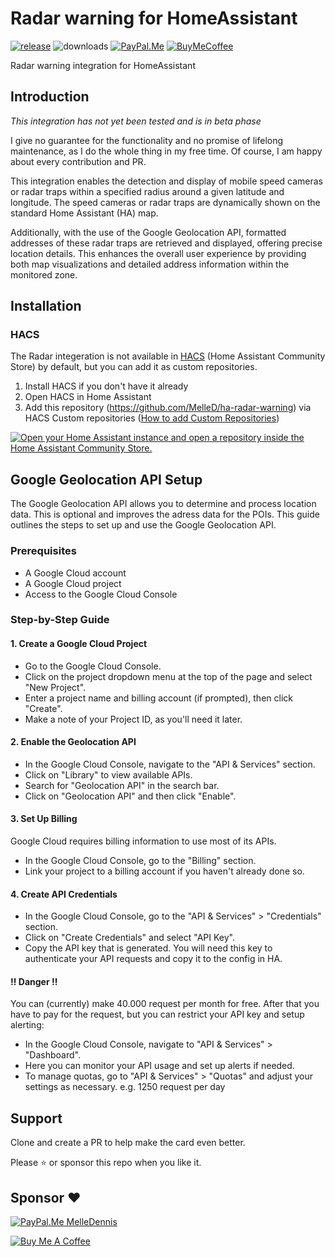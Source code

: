 # Radar warning for HomeAssistant

[![release][release-badge]][release-url]
![downloads][downloads-badge]
[![PayPal.Me][paypal-me-badge]][paypal-me-url]
[![BuyMeCoffee][buy-me-a-coffee-shield]][buy-me-a-coffee-url]


Radar warning integration for HomeAssistant  

## Introduction

*This integration has not yet been tested and is in beta phase*

I give no guarantee for the functionality and no promise of lifelong maintenance, as I do the whole thing in my free time. Of course, I am happy about every contribution and PR.

This integration enables the detection and display of mobile speed cameras or radar traps within a specified radius around a given latitude and longitude. The speed cameras or radar traps are dynamically shown on the standard Home Assistant (HA) map.

Additionally, with the use of the Google Geolocation API, formatted addresses of these radar traps are retrieved and displayed, offering precise location details. This enhances the overall user experience by providing both map visualizations and detailed address information within the monitored zone.

## Installation

### HACS

The Radar integeration is not available in [HACS][hacs] (Home Assistant Community Store) by default, but you can add it as custom repositories.

1. Install HACS if you don't have it already
2. Open HACS in Home Assistant 
3. Add this repository (https://github.com/MelleD/ha-radar-warning) via HACS Custom repositories ([How to add Custom Repositories](https://hacs.xyz/docs/faq/custom_repositories/))

[![Open your Home Assistant instance and open a repository inside the Home Assistant Community Store.](https://my.home-assistant.io/badges/hacs_repository.svg)](https://my.home-assistant.io/redirect/hacs_repository/?owner=MelleD&repository=ha-radar-warning&category=plugin)

## Google Geolocation API Setup

The Google Geolocation API allows you to determine and process location data. This is optional and improves the adress data for the POIs. This guide outlines the steps to set up and use the Google Geolocation API.

### Prerequisites
- A Google Cloud account
- A Google Cloud project
- Access to the Google Cloud Console

### Step-by-Step Guide
#### 1. Create a Google Cloud Project
- Go to the Google Cloud Console.
- Click on the project dropdown menu at the top of the page and select "New Project".
- Enter a project name and billing account (if prompted), then click "Create".
- Make a note of your Project ID, as you'll need it later.

#### 2. Enable the Geolocation API
- In the Google Cloud Console, navigate to the "API & Services" section.
- Click on "Library" to view available APIs.
- Search for "Geolocation API" in the search bar.
- Click on "Geolocation API" and then click "Enable".

#### 3. Set Up Billing
Google Cloud requires billing information to use most of its APIs.

- In the Google Cloud Console, go to the "Billing" section.
- Link your project to a billing account if you haven't already done so.
#### 4. Create API Credentials
- In the Google Cloud Console, go to the "API & Services" > "Credentials" section.
- Click on "Create Credentials" and select "API Key".
- Copy the API key that is generated. You will need this key to authenticate your API requests and copy it to the config in HA.

#### ‼️ Danger ‼️
You can (currently) make 40.000 request per month for free. After that you have to pay for the request, but you can restrict your API key and setup alerting:
- In the Google Cloud Console, navigate to "API & Services" > "Dashboard".
- Here you can monitor your API usage and set up alerts if needed.
- To manage quotas, go to "API & Services" > "Quotas" and adjust your settings as necessary. e.g. 1250 request per day


## Support

Clone and create a PR to help make the card even better.

Please ⭐️ or sponsor this repo when you like it.

## Sponsor ❤️

<a href="" target="_blank"><img src="https://img.shields.io/static/v1.svg?label=%20&message=PayPal.Me&logo=paypal" alt="PayPal.Me MelleDennis" style="height: auto !important;width: auto !important;" ></a>

<a href="https://www.buymeacoffee.com/melled" target="_blank"><img src="https://www.buymeacoffee.com/assets/img/custom_images/white_img.png" alt="Buy Me A Coffee" style="height: auto !important;width: auto !important;" ></a>

<!-- Badges -->

[hacs-badge]: https://img.shields.io/badge/hacs-default-orange.svg?style=flat-square
[release-badge]: https://img.shields.io/github/v/release/MelleD/ha-radar-warning?style=flat-square
[downloads-badge]: https://img.shields.io/github/downloads/MelleD/ha-radar-warning/total?style=flat-square
[build-badge]: https://img.shields.io/github/actions/workflow/status/MelleD/ha-radar-warning/build.yml?branch=main&style=flat-square
[paypal-me-badge]: https://img.shields.io/static/v1.svg?label=%20&message=PayPal.Me&logo=paypal
[buy-me-a-coffee-shield]: https://img.shields.io/static/v1.svg?label=%20&message=Buy%20me%20a%20coffee&color=6f4e37&logo=buy%20me%20a%20coffee&logoColor=white

<!-- References -->

[hacs-url]: https://github.com/hacs/integration
[home-assistant]: https://www.home-assistant.io/
[hacs]: https://hacs.xyz
[release-url]: https://github.com/MelleD/ha-radar-warning/releases
[paypal-me-url]: https://www.paypal.me/MelleDennis
[buy-me-a-coffee-url]: https://www.buymeacoffee.com/melled

